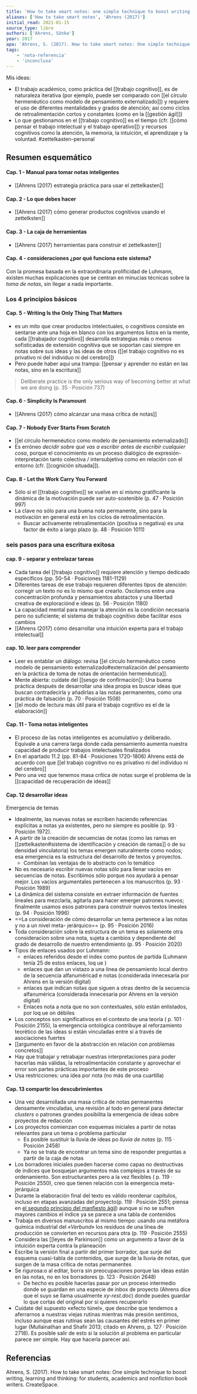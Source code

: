 ```yaml
---
title: 'How to take smart notes: one simple technique to boost writing, learning and thinking: for students, academics and nonfiction book writers'
aliases: ['How to take smart notes', 'Ahrens (2017)']
initial_read: 2021-01-15
source_type: libro
authors: ['Ahrens, Sönke']
year: 2017
apa: 'Ahrens, S. (2017). How to take smart notes: One simple technique to boost writing, learning and thinking: for students, academics and nonfiction book writers. CreateSpace.'
tags: 
    - 'nota-referencia'
    - 'inconclusa'
---
```

Mis ideas:

- El trabajo académico, como práctica del [[trabajo cognitivo]], es de naturaleza iterativa (por ejemplo, puede ser comparado con [[el círculo hermenéutico como modelo de pensamiento externalizado]]) y requiere el uso de diferentes mentalidades y grados de atención; así como ciclos de retroalimentación cortos y constantes (como en la [[gestión ágil]])
- Lo que gestionamos en el [[trabajo cognitivo]] es el tiempo (cfr. [[cómo pensar el trabajo intelectual y el trabajo operativo]]) y recursos cognitivos como la atención, la memoria, la intuición, el aprendizaje y la voluntad. #zettelkasten-personal 

## Resumen esquemático

#### Cap. 1 - Manual para tomar notas inteligentes

- [[Ahrens (2017) estrategia práctica para usar el zettelkasten]]

#### Cap. 2 - Lo que debes hacer

- [[Ahrens (2017) cómo generar productos cognitivos usando el zettelksten]]

#### Cap. 3 - La caja de herramientas

- [[Ahrens (2017) herramientas para construir el zettelkasten]]

#### Cap. 4 - consideraciones ¿por qué funciona este sistema?

Con la promesa basada en la extraordinaria prolificidad de Luhmann, existen muchas explicaciones que se centran en minucias técnicas sobre la *toma de notas*, sin llegar a nada importante.

### Los 4 principios básicos

#### Cap. 5 - Writing Is the Only Thing That Matters

- es un mito que crear productos intelectuales, o cognitivos consiste en sentarse ante una hoja en blanco con los argumentos listos en la mente, cada [[trabajador cognitivo]] desarrolla estrategias más o menos sofisticadas de extensión cognitiva que se soportan casi siempre en notas sobre sus ideas y las ideas de otros ([[el trabajo cognitivo no es privativo ni del individuo ni del cerebro]])
- Pero puede haber aquí una trampa: [[pensar y aprender no están en las notas, sino en la escritura]]

>Deliberate practice is the only serious way of becoming better at what we are doing (p. 35 · Posición 737)

#### Cap. 6 - Simplicity Is Paramount

- [[Ahrens (2017) cómo alcanzar una masa crítica de notas]]

#### Cap. 7 - Nobody Ever Starts From Scratch

- [[el círculo hermenéutico como modelo de pensamiento externalizado]]
- Es erróneo *decidir sobre qué vas a escribir antes de escribir cualquier cosa*, porque el conocimiento es un proceso dialógico de expresión-interpretación tanto colectiva / intersubjetiva como en relación con el entorno (cfr. [[cognición situada]]).

#### Cap. 8  - Let the Work Carry You Forward

- Sólo si el [[trabajo cognitivo]] se vuelve en sí mismo gratificante la dinámica de la motivación puede ser auto-sostenible (p.  47 · Posición 997)
- La clave no sólo para una buena nota permanente, sino para la motivación en general está en los ciclos de retroalimentación.
    - Buscar activamente retroalimentación (positiva o negativa) es una factor de éxito a largo plazo (p. 48 · Posición 1011)

### seis pasos para una escritura exitosa

#### cap. 9 - separar y entrelazar tareas

- Cada tarea del [[trabajo cognitivo]] requiere atención y tiempo dedicado específicos (pp. 50-54 · Posiciones 1181-1129)
- Diferentes tareas de ese trabajo requieren diferentes tipos de atención: corregir un texto no es lo mismo que crearlo. Oscilamos entre una concentración profunda y pensamientos abstactos y una libertad creativa de exploraciónd e ideas (p. 56 · Posición 1180)
- La capacidad mental para manejar la atención es la condición necesaria pero no suficiente; el sistema de trabajo cognitivo debe facilitar esos cambios
- [[Ahrens (2017) cómo desarrollar una intuición experta para el trabajo intelectual]]

#### cap. 10. leer para comprender

- Leer es entablar un diálogo: revisa [[el círculo hermenéutico como modelo de pensamiento externalizado#externalización del pensamiento en la práctica de toma de notas de orientación hermenéutica]].
- Mente abierta: cuídate del [[sesgo de confirmación]]: Una buena práctica después de desarrollar una idea propia es buscar ideas que buscan contradecirla y añadirlas a las notas permanentes, como una práctica de falsación (p. 70 · Posición 1508)
- [[el modo de lectura más útil para el trabajo cognitivo es el de la elaboración]]

#### Cap. 11 - Toma notas inteligentes

- El proceso de las notas inteligentes es acumulativo y deliberado. Equivale a una carrera larga donde cada pensamiento aumenta nuestra capacidad de producir trabajos intelectuales finalizados
- En el apartado 11.2 (pp. 81-84 · Posiciones 1720-1806) Ahrens está de acuerdo con que [[el trabajo cognitivo no es privativo ni del individuo ni del cerebro]]
- Pero una vez que tenemos masa crítica de notas surge el problema de la [[capacidad de recuperación de ideas]]

#### Cap. 12 desarrollar ideas

Emergencia de temas

- Idealmente, las nuevas notas se escriben haciendo referencias explícitas a notas ya existentes, pero no siempre es posible (p. 93 · Posición 1972). 
- A partir de la creación de secuencias de notas (como las ramas en [[zettelkasten#sistema de identificación y creación de ramas]] o de su densidad vinculatoria) los temas emergen naturalmente como nodos; esa emergencia es la estructura del desarrollo de textos y proyectos.
    - Combinan las ventajas de lo abstracto con lo temático
- No es necesario escribir nuevas notas sólo para llenar vacíos en secuencias de notas. Escribimos sólo porque nos ayudará a pensar mejor. Los vacíos argumentales pertenecen a los manuscritos (p. 93 · Posición 1989)
- La dinámica del sistema consiste en extraer información de fuentes lineales para mezclarla, agitarla para hacer emerger patrones nuevos; finalmente usamos esos patrones para construir nuevos textos lineales (p. 94 · Posición 1996)
- ==La consideración de cómo desarrollar un tema pertenece a las notas y no a un nivel meta- jerárquico== (p. 95 · Posición 2016)
- Toda consideración sobre la estructura de un tema es solamente otra consideracion sobre una nota, sujeta a cambios y dependiente del grado de desarrollo de nuestro entendimiento (p. 95 · Posición 2020)
- Tipos de enlaces usados por Luhmann:
    - enlaces referidos desde el index como puntos de partida (Luhmann tenía 25 de estos enlaces, loq ue )
    - enlaces que dan un vistazo a una línea de pensamiento local dentro de la secuencia alfanuméricad e notas (considerada innecesaria por Ahrens en la versión digital)
    - enlaces que indican notas que siguen a otras dentro de la secuencia alfanumérica (considerada innecesaria por Ahrens en la versión digital)
    - Enlaces nota a nota que no son contextuales, sólo están enlistados, por loq ue on débiles
- Los conceptos son significativos en el contexto de una teoría ( p. 101 · Posición 2155), la emergencia ontológica contribuye al reforzamiento teorético de las ideas si están vinculadas entre sí a través de asociaciones fuertes
- [[argumento en favor de la abstracción en relación con problemas concretos]]
- Hay que trabajar y retrabajar nuestras interpretaciones para poder hacerlas más válidas, la retroalimentación constante y aprovechar el error son partes prácticas importantes de este proceso
- Usa restricciones: una idea por nota (no más de una cuartilla)

#### Cap. 13 compartir los descubrimientos

- Una vez desarrollada una masa crítica de notas permanentes densamente vinculadas, una revisión al todo en general para detectar *clusters* o patrones grandes posibilita la emergencia de ideas sobre proyectos de redacción
- Los proyectos comienzan con esquemas iniciales a partir de notas relevantes para un tema o problema particular
    - Es posible sustituir la lluvia de ideas po *lluvia de notas* (p. 115 · Posición 2458)
    - Ya no se trata de encontrar un tema sino de responder preguntas a partir de la caja de notas
- Los borradores iniciales pueden hacerse como capas no destructivas de índices que bosquejan argumentos más complejos a través de su ordenamiento. Son estructurantes pero a la vez flexibles ( p. 119 · Posición 2550), creo que tienen relación con la emergencia meta-jerárquica
- Durante la elaboración final del texto es válido reordenar capítulos, incluso en etapas avanzadas del proyecto(p. 119 · Posición 2551; piensa en [el segundo principio del manfiesto ágil](https://agilemanifesto.org/iso/es/principles.html)) aunque si no se sufren mayores cambios el índice ya se parece a una tabla de contenidos
- Trabaja en diversos manuscritos al mismo tiempo: usando una metáfora química industrial del *«Verbund»* los residuos de una línea de producción se convierten en recursos para otra (p. 119 · Posición 2555)
- Considera las [[leyes de Parkinson]] como un argumento a favor de la intuición experta contra la planeación
- Escribe la versión final a partir del primer borrador, que surje del esquema cuasi-tabla de contenidos, que surge de la lluvia de notas, que surgen de la masa crítica de notas permanentes
- Se rigurosa:o al editar, borra sin preocupaciones porque las ideas están en las notas, no en los borradores (p. 123 · Posición 2648)
    - De hecho es posible hacerlas pasar por un proceso intermedio donde se guardan en una especie de inbox de proyecto (Ahrens dice que el suyo se llama usualmente *xy-rest.doc*) donde puedes guardar lo que cortas del original por si quieres recuperarlo
- Cuídate del supuesto «efecto túnel», que describe que tendemos a aferrarnos a nuestras viejas rutinas mientras más presión sentimos, incluso aunque esas rutinas sean las causantes del estrés en primer lugar (Mullainathan and Shafir 2013; citado en Ahrens, p. 127 · Posición 2718). Es posible salir de esto si la solución al problema en particular parece ser simple. Hay que hacerla parecer así.

## Referencias

Ahrens, S. (2017). How to take smart notes: One simple technique to boost writing, learning and thinking: for students, academics and nonfiction book writers. CreateSpace.
